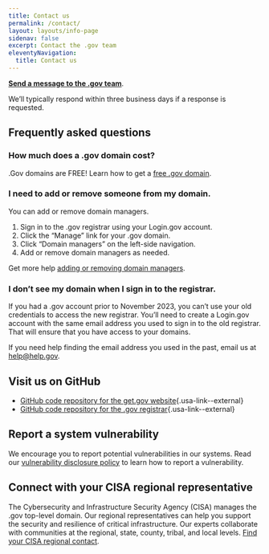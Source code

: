 ```yaml
---
title: Contact us
permalink: /contact/
layout: layouts/info-page
sidenav: false
excerpt: Contact the .gov team
eleventyNavigation:
  title: Contact us
---
```

  

**[Send a message to the .gov team](https://forms.office.com/g/Uq30UkMYRu)**. 

We’ll typically respond within three business days if a response is requested.

## Frequently asked questions

### How much does a .gov domain cost? 
.Gov domains are FREE! Learn how to get a [free .gov domain](https://get.gov/domains/before/).

### I need to add or remove someone from my domain.
You can add or remove domain managers. 

1. Sign in to the .gov registrar using your Login.gov account.
2. Click the “Manage” link for your .gov domain.
3. Click “Domain managers” on the left-side navigation.
4. Add or remove domain managers as needed. 

Get more help [adding or removing domain managers](https://get.gov/help/domain-management/#add-a-domain-manager-to-your-.gov-domain).

### I don’t see my domain when I sign in to the registrar.
If you had a .gov account prior to November 2023, you can’t use your old credentials to access the new registrar. You’ll need to create a Login.gov account with the same email address you used to sign in to the old registrar. That will ensure that you have access to your domains.

If you need help finding the email address you used in the past, email us at help@help.gov.


## Visit us on GitHub

- [GitHub code repository for the get.gov website](https://github.com/cisagov/get.gov){.usa-link--external}
- [GitHub code repository for the .gov registrar](https://github.com/cisagov/manage.get.gov){.usa-link--external}

## Report a system vulnerability

We encourage you to report potential vulnerabilities in our systems. Read our [vulnerability disclosure policy](../vulnerability-disclosure-policy) to learn how to report a vulnerability.

## Connect with your CISA regional representative

The Cybersecurity and Infrastructure Security Agency (CISA) manages the .gov top-level domain. Our regional representatives can help you support the security and resilience of critical infrastructure. Our experts collaborate with communities at the regional, state, county, tribal, and local levels. [Find your CISA regional contact](https://www.cisa.gov/about/regions).
